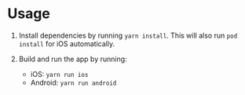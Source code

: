# Usage
1. Install dependencies by running `yarn install`. This will also run `pod install` for iOS automatically.
2. Build and run the app by running:

   - iOS: `yarn run ios` 
   - Android: `yarn run android`

